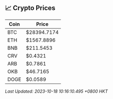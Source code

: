 ## 📈 Crypto Prices

| Coin | Price |
| ---- | ----- |
| BTC | $28394.7174 |
| ETH | $1567.8896 |
| BNB | $211.5453 |
| CRV | $0.4321 |
| ARB | $0.7861 |
| OKB | $46.7165 |
| DOGE | $0.0589 |

_Last Updated: 2023-10-18 10:16:10.495 +0800 HKT_